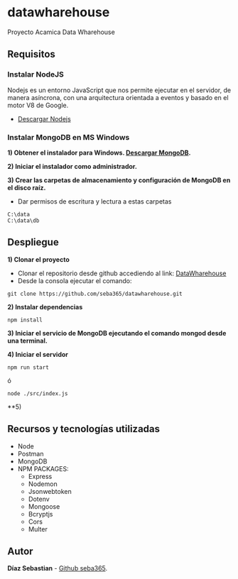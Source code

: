 # datawharehouse
Proyecto Acamica Data Wharehouse 

## Requisitos

### Instalar NodeJS
Nodejs es un entorno JavaScript que nos permite ejecutar en el servidor, de manera asíncrona, con una arquitectura orientada a eventos y basado en el motor V8 de Google.
  - [Descargar Nodejs](https://nodejs.org/en/download/)

### Instalar MongoDB en MS Windows

  **1) Obtener el instalador para Windows. [Descargar MongoDB](https://www.mongodb.com/try/download/community).**
  
  **2) Iniciar el instalador como administrador.**
  
  **3) Crear las carpetas de almacenamiento y configuración de MongoDB en el disco raíz.**
  
  * Dar permisos de escritura y lectura a estas carpetas

```
C:\data
C:\data\db
```
## Despliegue
  **1) Clonar el proyecto**

* Clonar el repositorio desde github accediendo al link: [DataWharehouse](https://github.com/seba365/datawharehouse)
* Desde la consola ejecutar el comando:
```
git clone https://github.com/seba365/datawharehouse.git
```

**2) Instalar dependencias**
```
npm install
```

**3) Iniciar el servicio de MongoDB ejecutando el comando mongod desde una terminal.**

**4) Iniciar el servidor**

```
npm run start
```
ó
```
node ./src/index.js
```
**5)
## Recursos y tecnologías utilizadas
* Node
* Postman
* MongoDB
* NPM PACKAGES:
  * Express
  * Nodemon
  * Jsonwebtoken
  * Dotenv
  * Mongoose
  * Bcryptjs
  * Cors
  * Multer

## Autor
**Díaz Sebastian** - [Github seba365](https://github.com/seba365).
